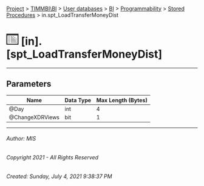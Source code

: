 #### 

[Project](../../../../../index.md) > [TIMMBI\\BI](../../../../index.md) > [User databases](../../../index.md) > [BI](../../index.md) > [Programmability](../index.md) > [Stored Procedures](Stored_Procedures.md) > in.spt_LoadTransferMoneyDist

# ![Stored Procedures](../../../../../Images/StoredProcedure32.png) [in].[spt_LoadTransferMoneyDist]

---

## <a name="#parameters"></a>Parameters

| Name | Data Type | Max Length (Bytes) |
|---|---|---|
| @Day | int | 4 |
| @ChangeXDRViews | bit | 1 |


---

###### Author:  MIS

###### Copyright 2021 - All Rights Reserved

###### Created: Sunday, July 4, 2021 9:38:37 PM

